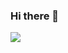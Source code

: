 ### Hi there 👋

<img align="center" src="https://github-readme-stats.vercel.app/api/top-langs/?username=CarecaNaCloud&layout=compact&theme=material-palenight" />

<!--
**CarecaNaCloud/CarecaNaCloud** is a ✨ _special_ ✨ repository because its `README.md` (this file) appears on your GitHub profile.

Here are some ideas to get you started:

- 🔭 I’m currently working on ...
- 🌱 I’m currently learning ...
- 👯 I’m looking to collaborate on ...
- 🤔 I’m looking for help with ...
- 💬 Ask me about ...
- 📫 How to reach me: ...
- 😄 Pronouns: ...
- ⚡ Fun fact: ...
-->
